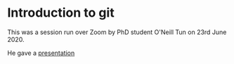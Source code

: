 # Introduction to git

This was a session run over Zoom by PhD student O'Neill Tun on 23rd June 2020.

He gave a [presentation](https://github.com/ForEcolZappers/PublicWiki/blob/master/Rmarkdown_class/ONeillRmarkdown.pdf)